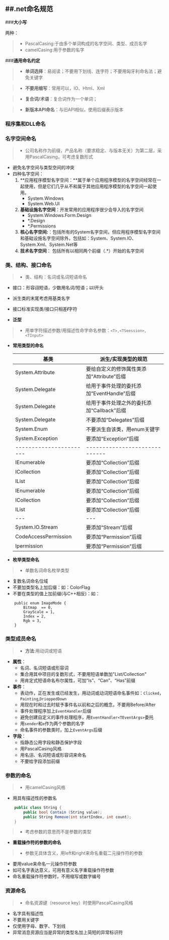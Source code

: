 ##.net命名规范
--------
###**大小写**

两种：

> - PascalCasing:于由多个单词构成的名字空间、类型、成员名字
> - camelCasing:用于参数的名字

###**通用命名约定**

>- **单词选择**：易阅读；不要用下划线、连字符；不要用匈牙利命名法；避免关键字

>- **不要用缩写**：常用可以，IO、Html、Xml

>- **复合词/术语**：复合词作为一个单词；
 
>- **新版本API命名**：与旧API相似，使用后缀表示版本

### **程序集和DLL命名**
### **名字空间命名**

> - 公司名称作为前缀，产品名称（要求稳定、与版本无关）为第二层，采用PascalCasing，可考虑复数形式
 - 避免名字空间与类型空间的冲突
 - 四种名字空间：
    1. **应用程序模型名字空间：**属于单个应用程序模型的名字空间经常在一起使用，但是它们几乎从不和属于其他应用程序模型的名字空间一起使用。
         - System.Windows
         - System.Web.UI
    2. **基础设施名字空间**：开发常用的应用程序很少会导入的名字空间
        - System.Windows.Form.Design
        - *.Design
        - *.Permissions
    3. **核心名字空间:**：包括所有的System名字空间，但应用程序模型名字空间和基础设施名字空间除外，包括如：System、System.IO、System.Xml、System.Net等
    4. **技术名字空间**：
包括所有以相同两个前缀（<Company>.<Technology>*）开始的名字空间

### **类、结构、接口命名**

> - 类、结构：名词或名词短语命名
- 接口：形容诩短语，少数用名词/短语；以I开头
- 派生类的末尾考虑用基类名字
- 接口标准实现类/接口只相差***I***字符

- **泛型**

> - 用单字符描述参数/用描述性命字命名参数：`<T>,<TSeession>,<TInput>`

- **常用类型的命名**

   基类                    | 派生/实现类型的规范
   ----------------------- | ----------------------------------
   System.Attribute        | 要给自定义的修饰属性类添加“Attribute”后缀
   System.Delegate         | 给用于事件处理的委托添加“EventHandle”后缀
   System.Delegate         | 给用于事件处理之外的委托添加“Callback”后缀
   System.Delegate         | 不要添加“Delegates”后缀
   System.Enum             | 不要派生自该类，用enum关键字
   System.Exception        | 要添加“Exception”后缀
   ----------------------- |-----------------------------
   IEnumerable         | 要添加“Collection”后缀
   ICollection         | 要添加“Collection”后缀
   IList               | 要添加“Collection”后缀
   IEnumerable<T>         | 要添加“Collection”后缀
   ICollection<T>         | 要添加“Collection”后缀
   IList<T>         | 要添加“Collection”后缀
   ---|---
   System.IO.Stream        | 要添加“Stream”后缀
   CodeAccessPermission    | 要添加“Permission”后缀
   Ipermission             | 要添加“Permission”后缀
 
   
- **枚举类型命名**

> - 单数名词命名枚举类型
- 复数名词命名位域
- 不要加类型名上加后缀：如：ColorFlag
- 不要在类型的值上加前缀(与C++相反)：如：  
```
    public enum ImageMode {
        Bitmap  == 0,
        GrayScale = 1,
        Index = 2,
        Rgb = 3,
    }
```

### **类型成员命名**   

> - **方法**:用动词或短语
- **属性**：
    - 名词、名词短语或形容词
    - 集合用其中项目的复数形式，不要用短语单数加"List/Collection"
    - 用肯定式短语命名布尔属性，可加“Is”、“Can”、“Has”前缀
- **事件**：
    - 表动作，正在发生或已经发生，用动词或动词短语命名事件如：`Clicked`，`Painting`,`DrioppedDown`
    - 用现在时和过去时赋予事件名以前和之后的概念，不要用Before/After
    - 事件处理程序加上`EventHandler`后缀
    - 避免创建自定义的事件处理程序，用`EventHandler<TEventArgs>`委托
    - 用`sender`和`e`作为两个参数的名字
    - 命名事件的参数类时，加上`EventArgs`后缀
- **字段**：
    - 指静态公用字段和静态保护字段
    - 用PascalCasing风格
    - 用名诩、名词短语或形容词来命名
    - 不要给字段添加前缀
    
### **参数的命名**

> - 用camelCasing风格
- 用具有描述性的参数名
```C#
    public class String {
        public bool Contain (String value);
        public String Remove(int startIndex, int count);
    }
```
    
> - 考虑参数的意思而不是参数的类型

- **重载操作符的参数的命名** 

> - 参数无具体含义，用left和right来命名重载二元操作符的参数
- 要用value来命名一元操作符参数
- 如可名字表达意义，可用有意义名字重载操作符参数
- 命名重载操作符参数时，不用缩写或数字编号

### **资源命名**
> - 命名资源键（resource key）时使用PascalCasing风格
- 名字具有描述性
- 不要用关键字
- 仅使用字母、数字、下划线
- 异常消息资源应当是异常的类型名加上简短的异常标识符
